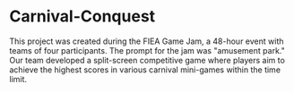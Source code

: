 # Carnival-Conquest
This project was created during the FIEA Game Jam, a 48-hour event with teams of four participants. The prompt for the jam was "amusement park."
Our team developed a split-screen competitive game where players aim to achieve the highest scores in various carnival mini-games within the time limit.
